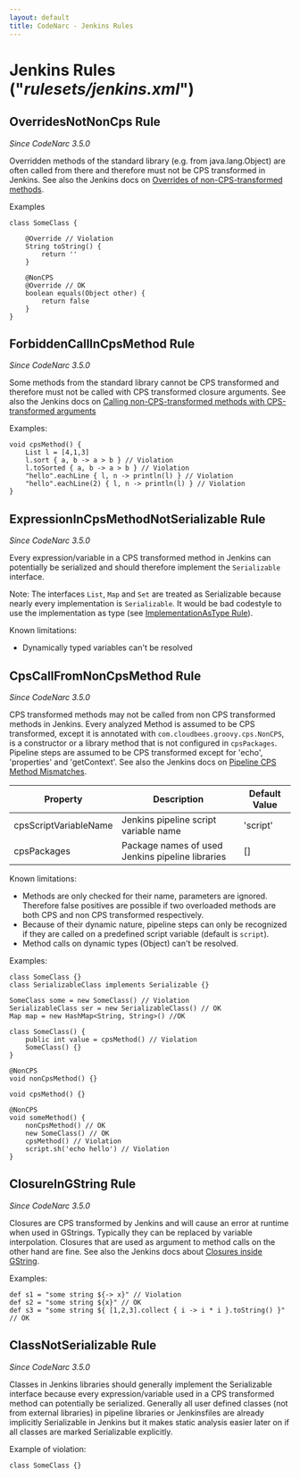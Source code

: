 ```yaml
---
layout: default
title: CodeNarc - Jenkins Rules
---  
```


# Jenkins Rules  ("*rulesets/jenkins.xml*")

## OverridesNotNonCps Rule

*Since CodeNarc 3.5.0*

Overridden methods of the standard library (e.g. from java.lang.Object) are often called from there and therefore must not be CPS transformed in Jenkins.
See also the Jenkins docs on [Overrides of non-CPS-transformed methods](https://www.jenkins.io/doc/book/pipeline/cps-method-mismatches/#overrides-of-non-cps-transformed-methods).

Examples

```
class SomeClass {

    @Override // Violation
    String toString() {
        return ''
    }

    @NonCPS
    @Override // OK
    boolean equals(Object other) {
        return false
    }
}
```

## ForbiddenCallInCpsMethod Rule

*Since CodeNarc 3.5.0*

Some methods from the standard library cannot be CPS transformed and therefore must not be called with CPS transformed closure arguments.
See also the Jenkins docs on [Calling non-CPS-transformed methods with CPS-transformed arguments](https://www.jenkins.io/doc/book/pipeline/cps-method-mismatches/#calling-non-cps-transformed-methods-with-cps-transformed-arguments)

Examples:

```
void cpsMethod() {
    List l = [4,1,3]
    l.sort { a, b -> a > b } // Violation
    l.toSorted { a, b -> a > b } // Violation
    "hello".eachLine { l, n -> println(l) } // Violation
    "hello".eachLine(2) { l, n -> println(l) } // Violation
}
```

## ExpressionInCpsMethodNotSerializable Rule

*Since CodeNarc 3.5.0*

Every expression/variable in a CPS transformed method in Jenkins can potentially be serialized and should therefore implement the `Serializable` interface.

Note: The interfaces `List`, `Map` and `Set` are treated as Serializable because nearly every implementation is `Serializable`.
It would be bad codestyle to use the implementation as type (see [ImplementationAsType Rule](./codenarc-rules-design.html#implementationastype-rule)).

Known limitations:

* Dynamically typed variables can't be resolved

## CpsCallFromNonCpsMethod Rule

*Since CodeNarc 3.5.0*

CPS transformed methods may not be called from non CPS transformed methods in Jenkins.
Every analyzed Method is assumed to be CPS transformed, except it is annotated with `com.cloudbees.groovy.cps.NonCPS`, is a constructor or a library method that is not configured in `cpsPackages`.
Pipeline steps are assumed to be CPS transformed except for 'echo', 'properties' and 'getContext'.
See also the Jenkins docs on [Pipeline CPS Method Mismatches](https://www.jenkins.io/doc/book/pipeline/cps-method-mismatches/).

| Property              | Description                                       | Default Value |
|-----------------------|---------------------------------------------------|---------------|
| cpsScriptVariableName | Jenkins pipeline script variable name             | 'script'      |
| cpsPackages           | Package names of used Jenkins pipeline libraries  | []            |

Known limitations:

* Methods are only checked for their name, parameters are ignored. Therefore false positives are possible if two overloaded methods are both CPS and non CPS transformed respectively.
* Because of their dynamic nature, pipeline steps can only be recognized if they are called on a predefined script variable (default is `script`).
* Method calls on dynamic types (Object) can't be resolved.

Examples:

```
class SomeClass {}
class SerializableClass implements Serializable {}

SomeClass some = new SomeClass() // Violation
SerializableClass ser = new SerializableClass() // OK 
Map map = new HashMap<String, String>() //OK

class SomeClass() {
    public int value = cpsMethod() // Violation
    SomeClass() {}
}

@NonCPS
void nonCpsMethod() {}

void cpsMethod() {}

@NonCPS
void someMethod() {
    nonCpsMethod() // OK
    new SomeClass() // OK
    cpsMethod() // Violation
    script.sh('echo hello') // Violation
}
```

## ClosureInGString Rule

*Since CodeNarc 3.5.0*

Closures are CPS transformed by Jenkins and will cause an error at runtime when used in GStrings.
Typically they can be replaced by variable interpolation.
Closures that are used as argument to method calls on the other hand are fine.
See also the Jenkins docs about [Closures inside GString](https://www.jenkins.io/doc/book/pipeline/cps-method-mismatches/#PipelineCPSmethodmismatches-ClosuresinsideGString).

Examples:

```
def s1 = "some string ${-> x}" // Violation
def s2 = "some string ${x}" // OK
def s3 = "some string ${ [1,2,3].collect { i -> i * i }.toString() }" // OK
```

## ClassNotSerializable Rule

*Since CodeNarc 3.5.0*

Classes in Jenkins libraries should generally implement the Serializable interface because every expression/variable used in a CPS transformed method can potentially be serialized.
Generally all user defined classes (not from external libraries) in pipeline libraries or Jenkinsfiles are already implicitly Serializable in Jenkins but it makes static analysis easier later on if all classes are marked Serializable explicitly.

Example of violation:

```
class SomeClass {}
```
